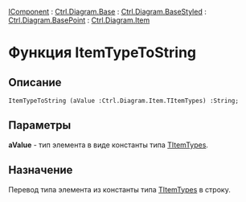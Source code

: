 ﻿---
Link: .Ctrl.Diagram.Item.@ItemTypeToString
---

[IComponent](topic:Com.Custom.ComClasses.IComponent.Default) :
[Ctrl.Diagram.Base](topic:Com.Custom.ComClasses.Ctrl.Diagram.Base.Default) :
[Ctrl.Diagram.BaseStyled](topic:Com.Custom.ComClasses.Ctrl.Diagram.BaseStyled.Default) :
[Ctrl.Diagram.BasePoint](topic:Com.Custom.ComClasses.Ctrl.Diagram.BasePoint.Default) :
[Ctrl.Diagram.Item](Default)

# Функция ItemTypeToString

## Описание

    ItemTypeToString (aValue :Ctrl.Diagram.Item.TItemTypes) :String;

## Параметры

**aValue** - тип элемента в виде константы типа [TItemTypes](TItemTypes).

## Назначение

Перевод типа элемента из константы типа [TItemTypes](TItemTypes) в строку.